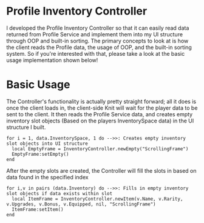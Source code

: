 # Profile Inventory Controller
I developed the Profile Inventory Controller so that it can easily read data returned from Profile Service and implement them into my UI structure through OOP and built-in sorting. The primary concepts to look at is how the client reads the Profile data, the usage of OOP, and the built-in sorting system. So if you're interested with that, please take a look at the basic usage implementation shown below!

# Basic Usage 
The Controller's functionality is actually pretty straight forward; all it does is once the client loads in, the client-side Knit will wait for the player data to be sent to the client. It then reads the Profile Service data, and creates empty inventory slot objects (Based on the players InventorySpace data) in the UI structure I built.
```
for i = 1, data.InventorySpace, 1 do -->>: Creates empty inventory slot objects into UI structure
  local EmptyFrame = InventoryController.newEmpty("ScrollingFrame")
  EmptyFrame:setEmpty()
end
```
After the empty slots are created, the Controller will fill the slots in based on data found in the specified index
```
for i,v in pairs (data.Inventory) do -->>: Fills in empty inventory slot objects if data exists within slot
  local ItemFrame = InventoryController.newItem(v.Name, v.Rarity, v.Upgrades, v.Bonus, v.Equipped, nil, "ScrollingFrame")
  ItemFrame:setItem()
end
```
